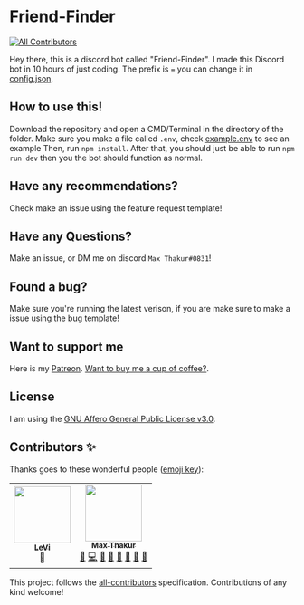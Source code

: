 # Friend-Finder
<!-- ALL-CONTRIBUTORS-BADGE:START - Do not remove or modify this section -->
[![All Contributors](https://img.shields.io/badge/all_contributors-2-orange.svg?style=flat-square)](#contributors-)
<!-- ALL-CONTRIBUTORS-BADGE:END -->
  Hey there, this is a discord bot called "Friend-Finder". I made this Discord bot in 10 hours of just coding. The prefix is `=` you can change it in [config.json](config.json).
## How to use this!
  Download the repository and open a CMD/Terminal in the directory of the folder.
  Make sure you make a file called `.env`, check [example.env](example.env) to see an example
  Then, run `npm install`.
  After that, you should just be able to run `npm run dev` then you the bot should function as normal.
## Have any recommendations?
  Check make an issue using the feature request template!
## Have any Questions? 
  Make an issue, or DM me on discord `Max Thakur#0831`!
## Found a bug?
  Make sure you're running the latest verison, if you are make sure to make a issue using the bug template!

## Want to support me
   Here is my [Patreon](https://www.patreon.com/MaxThakurCodes). 
   [Want to buy me a cup of coffee?](https://www.buymeacoffee.com/MaxThakurCodes).
## License
I am using the [GNU Affero General Public License v3.0](LICENSE).

## Contributors ✨

Thanks goes to these wonderful people ([emoji key](https://allcontributors.org/docs/en/emoji-key)):

<!-- ALL-CONTRIBUTORS-LIST:START - Do not remove or modify this section -->
<!-- prettier-ignore-start -->
<!-- markdownlint-disable -->
<table>
  <tr>
    <td align="center"><a href="https://github.com/joey082"><img src="https://avatars2.githubusercontent.com/u/56607973?v=4" width="100px;" alt=""/><br /><sub><b>LeVi</b></sub></a><br /><a href="https://github.com/MaxThakurCodes/friend-finder/issues?q=author%3Ajoey082" title="Bug reports">🐛</a></td>
    <td align="center"><a href="http://maxthakur.com"><img src="https://avatars1.githubusercontent.com/u/25856189?v=4" width="100px;" alt=""/><br /><sub><b>Max Thakur</b></sub></a><br /><a href="https://github.com/MaxThakurCodes/friend-finder/issues?q=author%3AMaxThakurCodes" title="Bug reports">🐛</a> <a href="https://github.com/MaxThakurCodes/friend-finder/commits?author=MaxThakurCodes" title="Code">💻</a> <a href="#projectManagement-MaxThakurCodes" title="Project Management">📆</a> <a href="https://github.com/MaxThakurCodes/friend-finder/commits?author=MaxThakurCodes" title="Documentation">📖</a> <a href="#design-MaxThakurCodes" title="Design">🎨</a> <a href="#ideas-MaxThakurCodes" title="Ideas, Planning, & Feedback">🤔</a> <a href="#maintenance-MaxThakurCodes" title="Maintenance">🚧</a> <a href="#question-MaxThakurCodes" title="Answering Questions">💬</a></td>
  </tr>
</table>

<!-- markdownlint-enable -->
<!-- prettier-ignore-end -->
<!-- ALL-CONTRIBUTORS-LIST:END -->

This project follows the [all-contributors](https://github.com/all-contributors/all-contributors) specification. Contributions of any kind welcome!
